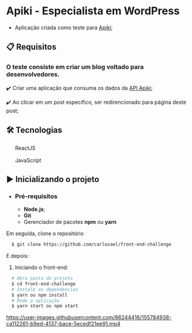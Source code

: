 # Apiki - Especialista em WordPress

- Aplicação criada como teste para [Apiki](https://apiki.com/);

## 📋 Requisitos

### O teste consiste em criar um blog voltado para desenvolvedores.

✔️ Criar uma aplicação que consuma os dados da [API Apiki](https://blog.apiki.com/wp-json/wp/v2/);

✔️ Ao clicar em um post específico, ser redirencionado para página deste post;

## 🛠 Tecnologias

<img src="https://upload.wikimedia.org/wikipedia/commons/thumb/a/a7/React-icon.svg/1200px-React-icon.svg.png" width="20" height="16" /> ReactJS

<img src="https://www.kindpng.com/picc/m/67-678384_transparent-javascript-icon-png-png-download.png" width="16" height="16" /> &nbsp;JavaScript

## ▶️ Inicializando o projeto

- ### **Pré-requisitos**

  - **Node.js**;
  - **Git**
  - Gerenciador de pacotes **npm** ou **yarn**

Em seguida, clone o repositório

```sh
  $ git clone https://github.com/carlosael/front-end-challenge
```

E depois:

1. Iniciando o front-end:

```sh
  # Abra pasta do projeto
  $ cd front-end-challenge
  # Instale as dependencias
  $ yarn ou npm install
  # Rode a aplicação
  $ yarn start ou npm start
```

https://user-images.githubusercontent.com/86244416/155784938-ca112261-b9ed-4137-bace-5ecedf21ee91.mp4
